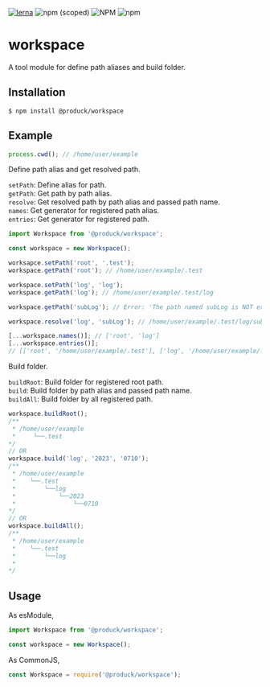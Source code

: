 [![lerna](https://img.shields.io/badge/maintained%20with-lerna-cc00ff.svg)](https://lerna.js.org/)
![npm (scoped)](https://img.shields.io/npm/v/%40produck/workspace)
![NPM](https://img.shields.io/npm/l/%40produck%2Fworkspace)
![npm](https://img.shields.io/npm/dm/%40produck/workspace)

# workspace
A tool module for define path aliases and build folder.

## Installation
```
$ npm install @produck/workspace
```

## Example

```js
process.cwd(); // /home/user/example
```

Define path alias and get resolved path.

`setPath`: Define alias for path.\
`getPath`: Get path by path alias.\
`resolve`: Get resolved path by path alias and passed path name.\
`names`: Get generator for registered path alias.\
`entries`: Get generator for registered path.
```js
import Workspace from '@produck/workspace';

const workspace = new Workspace();

worksapce.setPath('root', '.test');
workspace.getPath('root'); // /home/user/example/.test

workspace.setPath('log', 'log');
workspace.getPath('log'); // /home/user/example/.test/log

workspace.getPath('subLog'); // Error: 'The path named subLog is NOT existed.'

workspace.resolve('log', 'subLog'); // /home/user/example/.test/log/subLog

[...workspace.names()]; // ['root', 'log']
[...workspace.entries()];
// [['root', '/home/user/example/.test'], ['log', '/home/user/example/.test/log']]
```

Build folder.

`buildRoot`: Build folder for registered root path.\
`build`: Build folder by path alias and passed path name.\
`buildAll`: Build folder by all registered path.

```js
workspace.buildRoot();
/**
 * /home/user/example
 *     └──.test
*/
// OR
workspace.build('log', '2023', '0710');
/**
 * /home/user/example
 *    └──.test
 *        └──log
 *            └──2023
 *                └──0710
*/
// OR
workspace.buildAll();
/**
 * /home/user/example
 *    └──.test
 *        └──log
 *
*/
```

## Usage

As esModule,
```js
import Workspace from '@produck/workspace';

const workspace = new Workspace();
```

As CommonJS,
```js
const Workspace = require('@produck/workspace');
```
